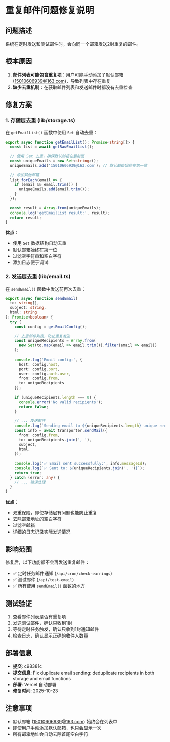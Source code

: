# 重复邮件问题修复说明

## 问题描述
系统在定时发送和测试邮件时，会向同一个邮箱发送2封重复的邮件。

## 根本原因
1. **邮件列表可能包含重复项**：用户可能手动添加了默认邮箱(15010606939@163.com)，导致列表中存在重复
2. **缺少去重机制**：在获取邮件列表和发送邮件时都没有去重检查

## 修复方案

### 1. 存储层去重 (lib/storage.ts)
在 `getEmailList()` 函数中使用 `Set` 自动去重：

```typescript
export async function getEmailList(): Promise<string[]> {
  const list = await getRawEmailList();
  
  // 使用 Set 去重，确保默认邮箱在最前面
  const uniqueEmails = new Set<string>();
  uniqueEmails.add('15010606939@163.com'); // 默认邮箱始终在第一位
  
  // 添加其他邮箱
  list.forEach(email => {
    if (email && email.trim()) {
      uniqueEmails.add(email.trim());
    }
  });
  
  const result = Array.from(uniqueEmails);
  console.log('getEmailList result:', result);
  return result;
}
```

**优点**：
- 使用 `Set` 数据结构自动去重
- 默认邮箱始终在第一位
- 过滤空字符串和空白字符
- 添加日志便于调试

### 2. 发送层去重 (lib/email.ts)
在 `sendEmail()` 函数中发送前再次去重：

```typescript
export async function sendEmail(
  to: string[],
  subject: string,
  html: string
): Promise<boolean> {
  try {
    const config = getEmailConfig();
    
    // 去重邮件列表，防止重复发送
    const uniqueRecipients = Array.from(
      new Set(to.map(email => email.trim()).filter(email => email))
    );
    
    console.log('Email config:', {
      host: config.host,
      port: config.port,
      user: config.auth.user,
      from: config.from,
      to: uniqueRecipients
    });
    
    if (uniqueRecipients.length === 0) {
      console.error('No valid recipients');
      return false;
    }
    
    // ... 发送邮件
    console.log(`Sending email to ${uniqueRecipients.length} unique recipients...`);
    const info = await transporter.sendMail({
      from: config.from,
      to: uniqueRecipients.join(', '),
      subject,
      html,
    });
    
    console.log('✅ Email sent successfully:', info.messageId);
    console.log(`✅ Sent to: ${uniqueRecipients.join(', ')}`);
    return true;
  } catch (error: any) {
    // ... 错误处理
  }
}
```

**优点**：
- 双重保险，即使存储层有问题也能防止重复
- 去除邮箱地址的空白字符
- 过滤空邮箱
- 详细的日志记录实际发送情况

## 影响范围
修复后，以下功能都不会再发送重复邮件：
- ✅ 定时任务邮件通知 (`/api/cron/check-earnings`)
- ✅ 测试邮件 (`/api/test-email`)
- ✅ 所有使用 `sendEmail()` 函数的地方

## 测试验证
1. 查看邮件列表是否有重复项
2. 发送测试邮件，确认只收到1封
3. 等待定时任务触发，确认只收到1封通知邮件
4. 检查日志，确认显示正确的收件人数量

## 部署信息
- **提交**: c98381c
- **提交信息**: Fix duplicate email sending: deduplicate recipients in both storage and email functions
- **部署**: Vercel 自动部署
- **修复时间**: 2025-10-23

## 注意事项
- 默认邮箱 (15010606939@163.com) 始终会在列表中
- 即使用户手动添加默认邮箱，也只会显示一次
- 所有邮箱地址会自动去除首尾空白字符
